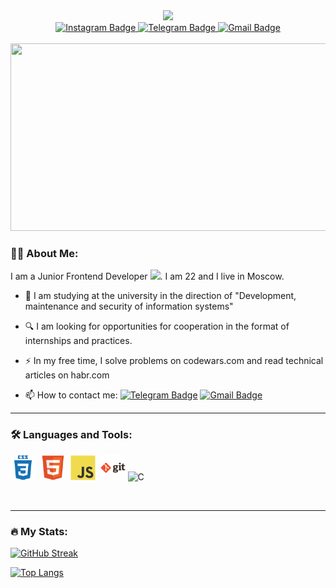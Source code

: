 <div id="header" align="center">
  <img src="https://media.giphy.com/media/cUAGuLiEcTBwRfkAQq/giphy.gif" width=100>

  <div class="bages">
    <a href="https://www.instagram.com/lexazem">
      <img src="https://img.shields.io/badge/Instagram-blue?logo=Instagram" alt="Instagram Badge">
   </a>

   <a href="https://t.me/alexeyzems">
      <img src="https://img.shields.io/badge/Telegram-red?logo=telegram" alt="Telegram Badge">
   </a>

   <a href="mailto:alexeyzemsk@gmail.com">
    <img src="https://img.shields.io/badge/Gmail-blue?logo=gmail" alt="Gmail Badge">
   </a>
     
</div>
<img src="https://komarev.com/ghpvc/?username=fudomori&style=flat-square&color=blue" alt=""/>
</div>

<div align="center">
  <img src="https://media.giphy.com/media/f3iwJFOVOwuy7K6FFw/giphy.gif" width="600" height="300"/>
</div>

### :man_technologist: About Me:

I am a Junior Frontend Developer <img src="https://media.giphy.com/media/QssGEmpkyEOhBCb7e1/giphy.gif" width="20">. I am 22 and I live in Moscow.

- :telescope: I am studying at the university in the direction of "Development, maintenance and security of information systems"

- :mag: I am looking for opportunities for cooperation in the format of internships and practices.

- :zap: In my free time, I solve problems on codewars.com and read technical articles on habr.com

- 📫 How to contact me:  [![Telegram Badge](https://img.shields.io/badge/Telegram-red?logo=telegram)](https://t.me/alexeyzems)  [![Gmail Badge](https://img.shields.io/badge/Gmail-blue?logo=gmail)](mailto:alexeyzemsk@gmail.com)

---

### :hammer_and_wrench: Languages and Tools:

<div>
  <img src="https://github.com/devicons/devicon/blob/master/icons/css3/css3-plain-wordmark.svg"  title="CSS3" alt="CSS" width="40" height="40"/>&nbsp;
  <img src="https://github.com/devicons/devicon/blob/master/icons/html5/html5-original.svg" title="HTML5" alt="HTML" width="40" height="40"/>&nbsp;
  <img src="https://github.com/devicons/devicon/blob/master/icons/javascript/javascript-original.svg" title="JavaScript" alt="JavaScript" width="40" height="40"/>&nbsp;
  <img src="https://github.com/devicons/devicon/blob/master/icons/git/git-original-wordmark.svg" title="Git" **alt="Git" width="40" height="40"/>
  <img src="https://github.com/devicons/devicon/blob/master/icons/с/c-original.svg" title="С" alt="С" width="40" height="40"/>&nbsp;
  
  
  <img src="https://github.com/devicons/devicon/blob/master/icons/react/react-original-wordmark.svg" title="React" alt="React" width="0" height="0"/>&nbsp;
  <img src="https://github.com/devicons/devicon/blob/master/icons/redux/redux-original.svg" title="Redux" alt="Redux " width="0" height="0"/>&nbsp;
</div>

---

### :fire: My Stats:

[![GitHub Streak](http://github-readme-streak-stats.herokuapp.com?user=fudomori&theme=dark&background=000000)](https://git.io/streak-stats)

[![Top Langs](https://github-readme-stats.vercel.app/api/top-langs/?username=fudomori&layout=compact&theme=vision-friendly-dark)](https://github.com/anuraghazra/github-readme-stats)
